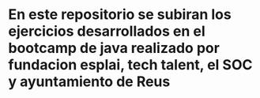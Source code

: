 # En este repositorio se subiran los ejercicios desarrollados en el bootcamp de java realizado por fundacion esplai,  tech talent, el SOC y ayuntamiento de Reus 